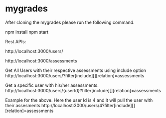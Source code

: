 # mygrades

After cloning the mygrades please run the following command.

npm install
npm start

Rest APIs:

http://localhost:3000/users/ 

http://localhost:3000/assessments

Get All Users with their respective assessments using include option
http://localhost:3000/users/?filter[include][][relation]=assessments


Get a specific user with his/her assessments.
http://localhost:3000/users/{userId}?filter[include][][relation]=assessments


Example for the above. Here the user Id is 4 and it will pull the user with their assesments
http://localhost:3000/users/4?filter[include][][relation]=assessments




